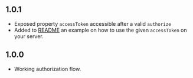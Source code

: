 ## 1.0.1
- Exposed property `accessToken` accessible after a valid `authorize`
- Added to [README](https://github.com/EveryUP/ti.linkedin/blob/master/README.md) an example on how to use the given `accessToken` on your server.

## 1.0.0
- Working authorization flow.
